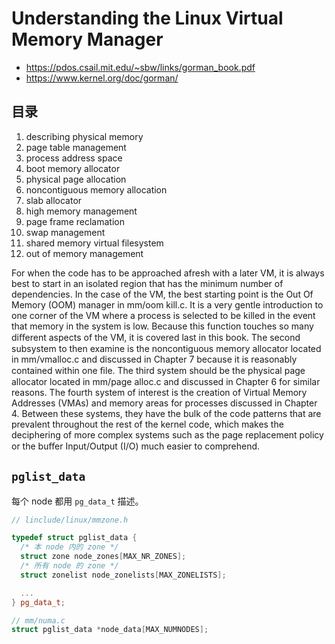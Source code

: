 # Understanding the Linux Virtual Memory Manager

- https://pdos.csail.mit.edu/~sbw/links/gorman_book.pdf
- https://www.kernel.org/doc/gorman/

## 目录

1. describing physical memory
2. page table management
3. process address space
4. boot memory allocator
5. physical page allocation
6. noncontiguous memory allocation
7. slab allocator
8. high memory management
9. page frame reclamation
10. swap management
11. shared memory virtual filesystem
12. out of memory management

For when the code has to be approached afresh with a later VM, it is always best
to start in an isolated region that has the minimum number of dependencies. In
the case of the VM, the best starting point is the Out Of Memory (OOM) manager
in mm/oom kill.c. It is a very gentle introduction to one corner of the VM where
a process is selected to be killed in the event that memory in the system is low.
Because this function touches so many diﬀerent aspects of the VM, it is covered
last in this book. The second subsystem to then examine is the noncontiguous
memory allocator located in mm/vmalloc.c and discussed in Chapter 7 because it
is reasonably contained within one ﬁle. The third system should be the physical page
allocator located in mm/page alloc.c and discussed in Chapter 6 for similar reasons.
The fourth system of interest is the creation of Virtual Memory Addresses (VMAs)
and memory areas for processes discussed in Chapter 4. Between these systems,
they have the bulk of the code patterns that are prevalent throughout the rest of the
kernel code, which makes the deciphering of more complex systems such as the page
replacement policy or the buﬀer Input/Output (I/O) much easier to comprehend.

## `pglist_data`

每个 node 都用 `pg_data_t` 描述。

```cpp
// linclude/linux/mmzone.h

typedef struct pglist_data {
  /* 本 node 内的 zone */
  struct zone node_zones[MAX_NR_ZONES];
  /* 所有 node 的 zone */
  struct zonelist node_zonelists[MAX_ZONELISTS];

  ...
} pg_data_t;

// mm/numa.c
struct pglist_data *node_data[MAX_NUMNODES];
```
